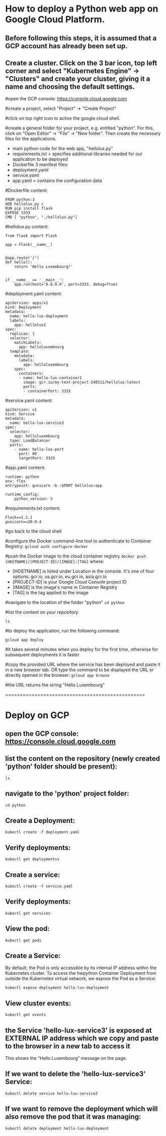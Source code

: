 # How to deploy a Python web app on Google Cloud Platform.
## Before following this steps, it is assumed that a GCP account has already been set up.

## Create a cluster. Click on the 3 bar icon, top left corner and select "Kubernetes Engine" -> "Clusters" and create your cluster, giving it a name and choosing the default settings.

#open the GCP console: https://console.cloud.google.com

#create a project, select "Project" -> "Create Project"

#click on top right icon to active the google cloud shell.

#create a general folder for your project, e.g. entitled "python". For this, click on "Open Editor" -> "File" -> "New folder". Then create the necessary files for the applications. 
- main python code for the web app, "hellolux.py"
- requirements.txt = specifies additional libraries needed for our application to be deployed
- Dockerfile
3 manifest files:
- deployment.yaml
- service.yaml
- app.yaml = contains the configuration data


#Dockerfile content:
```
FROM python:3
ADD hellolux.py /
RUN pip install flask
EXPOSE 3333
CMD [ "python", "./hellolux.py"]
```

#hellolux.py content:
```
from flask import Flask

app = Flask(__name__)


@app.route('/')
def hello():
    return 'Hello Luxembourg!'


if __name__ == '__main__':
    app.run(host='0.0.0.0', port=3333, debug=True)
```

#deployment.yaml content:
```
apiVersion: apps/v1
kind: Deployment
metadata:
  name: hello-lux-deployment
  labels:
    app: hellolux2
spec:
  replicas: 1
  selector:
    matchLabels:
      app: helloluxembourg
  template:
    metadata:
      labels:
        app: helloluxembourg
    spec:
      containers:
      - name: hello-lux-container1
        image: gcr.io/my-test-project-240511/hellolux:latest
        ports:
        - containerPort: 3333
```
#service.yaml content:
```
apiVersion: v1
kind: Service
metadata:
  name: hello-lux-service3
spec:
  selector:
    app: helloluxembourg
  type: LoadBalancer
  ports:
    - name: hello-lux-port
      port: 80
      targetPort: 3333
```
#app.yaml content:
```
runtime: python
env: flex 
entrypoint: gunicorn -b :$PORT hellolux:app

runtime_config:
    python_version: 3
```  

#requirements.txt content:
``` 
Flask==1.1.1
gunicorn==20.0.4
``` 

#go back to the cloud shell

#configure the Docker command-line tool to authenticate to Container Registry: 
```gcloud auth configure-docker```

#push the Docker image to the cloud container registry
```docker push [HOSTNAME]/[PROJECT-ID]/[IMAGE]:[TAG]```
where: 
- [HOSTNAME] is listed under Location in the console. It's one of four options: gcr.io, us.gcr.io, eu.gcr.io, asia.gcr.io
- [PROJECT-ID] is your Google Cloud Console project ID
- [IMAGE] is the image's name in Container Registry
- [TAG] is the tag applied to the image

#navigate to the location of the folder "python"
```cd python```

#list the content on your repository

```ls```

#to deploy the application, run the following command:

```gcloud app deploy```

#it takes several minutes when you deploy for the first time, otherwise for subsequent deployments it is faster

#copy the provided URL where the service has been deployed and paste it in a new browser tab. OR type the command to be displayed the URL or directly opened in the browser:
```gcloud app browse```

#the URL returns the string "Hello Luxembourg"

================================================

# Deploy on GCP

## open the GCP console: https://console.cloud.google.com

## list the content on the repository (newly created 'python' folder should be present):

```ls```

## navigate to the 'python' project folder:

```cd python```

## Create a Deployment: 

```kubectl create -f deployment.yaml```

## Verify deployments:

```kubectl get deploymentss```

## Create a service: 

```kubectl create -f service.yaml```

## Verify deployments:

```kubectl get services```

## View the pod:

```kubectl get pods```

## Create a Service:
By default, the Pod is only accessible by its internal IP address within the Kubernetes cluster. 
To access the hwpython Container Deployment from outside the Kubernetes virtual network, we expose the Pod as a Service:

```kubectl expose deployment hello-lux-deployment```

## View cluster events:

```kubectl get events```

## the Service 'hello-lux-service3' is exposed at EXTERNAL IP address which we copy and paste to the browser in a new tab to access it

This shows the “Hello Luxembourg” message on the page.

## If we want to delete the 'hello-lux-service3' Service:

```kubectl delete service hello-lux-service3```

## If we want to remove the deployment which will also remove the pod that it was managing:

`kubectl delete deployment hello-lux-deployment`

